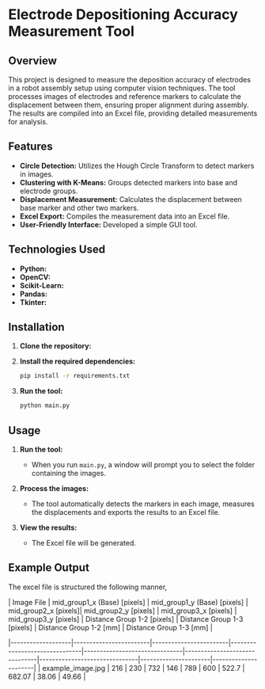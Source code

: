 # Electrode Depositioning Accuracy Measurement Tool

## Overview

This project is designed to measure the deposition accuracy of electrodes in a robot assembly setup using computer vision techniques. The tool processes images of electrodes and reference markers to calculate the displacement between them, ensuring proper alignment during assembly. The results are compiled into an Excel file, providing detailed measurements for analysis.

## Features

- **Circle Detection:** Utilizes the Hough Circle Transform to detect markers in images.
- **Clustering with K-Means:** Groups detected markers into base and electrode groups.
- **Displacement Measurement:** Calculates the displacement between base marker and other two markers.
- **Excel Export:** Compiles the measurement data into an Excel file.
- **User-Friendly Interface:** Developed a simple GUI tool.

## Technologies Used

- **Python:** 
- **OpenCV:** 
- **Scikit-Learn:** 
- **Pandas:** 
- **Tkinter:** 

## Installation

1. **Clone the repository:**

2. **Install the required dependencies:**

    ```bash
    pip install -r requirements.txt
    ```

3. **Run the tool:**

    ```bash
    python main.py
    ```

## Usage

1. **Run the tool:**
   - When you run `main.py`, a window will prompt you to select the folder containing the images.
   
2. **Process the images:**
   - The tool automatically detects the markers in each image, measures the displacements and exports the results to an Excel file.

3. **View the results:**
   - The Excel file will be generated. 

## Example Output

The excel file is structured the following manner,

| Image File        | mid_group1_x (Base) [pixels] | mid_group1_y (Base) [pixels] | mid_group2_x [pixels]| mid_group2_y [pixels] | mid_group3_x [pixels] | mid_group3_y [pixels] | Distance Group 1-2 [pixels] | Distance Group 1-3 [pixels] | Distance Group 1-2 [mm] | Distance Group 1-3 [mm] |
      
|-------------------|------------------------|------------------------|-------------------------------|-------------------------------|-------------------------------|-------------------------------|----------------------|----------------------|
| example_image.jpg | 216                    | 230                    | 732                           | 146                           | 789                           | 600                           | 522.7                 | 682.07                 | 38.06       | 49.66    |



